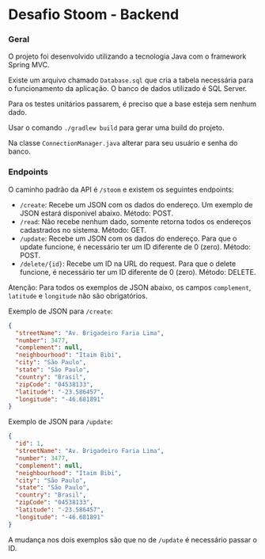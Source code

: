 # Desafio Stoom - Backend

### Geral
O projeto foi desenvolvido utilizando a tecnologia Java com o framework Spring MVC.

Existe um arquivo chamado `Database.sql` que cria a tabela necessária para o funcionamento da aplicação. 
O banco de dados utilizado é SQL Server.

Para os testes unitários passarem, é preciso que a base esteja sem nenhum dado.

Usar o comando `./gradlew build` para gerar uma build do projeto.

Na classe `ConnectionManager.java` alterar para seu usuário e senha do banco.

### Endpoints

O caminho padrão da API é `/stoom` e existem os seguintes endpoints:
* `/create`:  Recebe um JSON com os dados do endereço. Um exemplo de JSON estará disponivel abaixo. Método: POST.
* `/read`: Não recebe nenhum dado, somente retorna todos os endereços cadastrados no sistema. Método: GET.
* `/update`: Recebe um JSON com os dados do endereço. Para que o update funcione, é necessário ter um ID diferente de 0 (zero). Método: POST.
* `/delete/{id}`: Recebe um ID na URL do request. Para que o delete funcione, é necessário ter um ID diferente de 0 (zero). Método: DELETE.

Atenção: Para todos os exemplos de JSON abaixo, os campos `complement`, `latitude` e `longitude` não são obrigatórios.

Exemplo de JSON para `/create`:
```json
{
  "streetName": "Av. Brigadeiro Faria Lima",
  "number": 3477,
  "complement": null,
  "neighbourhood": "Itaim Bibi",
  "city": "São Paulo",
  "state": "São Paulo",
  "country": "Brasil",
  "zipCode": "04538133",
  "latitude": "-23.586457",
  "longitude": "-46.681891"
}
```

Exemplo de JSON para `/update`:

```json
{
  "id": 1,
  "streetName": "Av. Brigadeiro Faria Lima",
  "number": 3477,
  "complement": null,
  "neighbourhood": "Itaim Bibi",
  "city": "São Paulo",
  "state": "São Paulo",
  "country": "Brasil",
  "zipCode": "04538133",
  "latitude": "-23.586457",
  "longitude": "-46.681891"
}
```
A mudança nos dois exemplos são que no de `/update` é necessário passar o ID.
